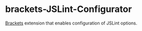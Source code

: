 brackets-JSLint-Configurator
============================

<a href="http://brackets.io/" target="_blank">Brackets</a> extension that enables configuration of JSLint options.
